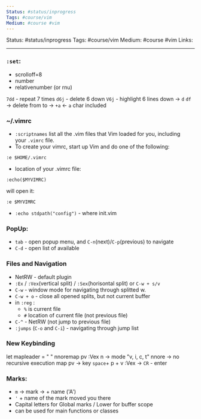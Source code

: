 ```yaml
---
Status: #status/inprogress
Tags: #course/vim
Medium: #course #vim 
---
```

Status: #status/inprogress
Tags: #course/vim
Medium: #course #vim 
Links:
___

### `:set`:
- scrolloff=8
- number
- relativenumber (or rnu)

`7dd` - repeat 7 times
`d6j` - delete 6 down
`V6j` - highlight 6 lines down -> `d`
`df` -> delete from to -> `+a` <- `a` char included 

### ~/.vimrc
- `:scriptnames` list all the .vim files that Vim loaded for you, including your `.vimrc` file.
- To create your vimrc, start up Vim and do one of the following:
```vim
:e $HOME/.vimrc
```

- location of your .vimrc file:
```vim
:echo($MYVIMRC)
```
will open it:
```
:e $MYVIMRC
```
- `:echo stdpath("config")` - where init.vim

### PopUp:
- `tab` - open popup menu, and `C-n`(next)/`C-p`(previous) to navigate
- `C-d` - open list of available

### Files and Navigation
- NetRW - default plugin
- `:Ex` / `:Vex`(vertical split) / `:Sex`(horisontal split) or `C-w + s/v`
- `C-w` - window mode for navigating through splitted w.
- `C-w + o` - close all opened splits, but not current buffer
- in `:reg` :
	- `%` is current file
	- `#` location of current file (not previous file) 
 - `C-^` - NetRW (not jump to previous file)
 - `:jumps` (`C-o` and `C-i`) - navigating through jump list

### New Keybinding
let mapleader = " "
nnoremap <leader>pv :Vex<CR>
n -> mode "v, i, c, t"
nnore -> no recursive execution
map 
<leader>pv -> key `space`+ p + v
:Vex<CR> -> `CR` - enter

### Marks:
- `m` -> mark -> + name ('A')
- ` ' ` + name of the mark moved you there
- Capital letters for Global marks / Lower for buffer scope
- can be used for main functions or classes
